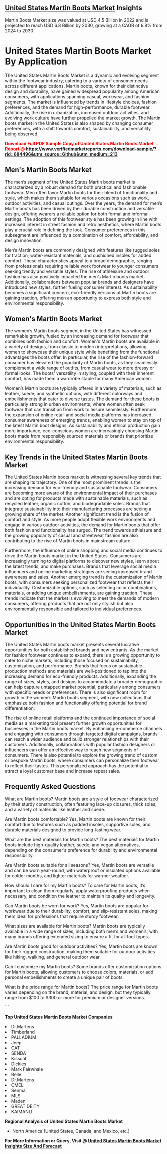 <h2><a href="https://www.verifiedmarketreports.com/download-sample/?rid=684496&amp;utm_source=Github&amp;utm_medium=213" target="_blank">United States Martin Boots Market</a> Insights</h2><p>Martin Boots Market size was valued at USD 4.5 Billion in 2022 and is projected to reach USD 6.8 Billion by 2030, growing at a CAGR of 6.8% from 2024 to 2030.</p><p><h1>United States Martin Boots Market By Application</h1><p>The United States Martin Boots Market is a dynamic and evolving segment within the footwear industry, catering to a variety of consumer needs across different applications. Martin boots, known for their distinctive design and durability, have gained widespread popularity among American consumers, with applications spanning casual, workwear, and fashion segments. The market is influenced by trends in lifestyle choices, fashion preferences, and the demand for high-performance, durable footwear. Additionally, the rise in urbanization, increased outdoor activities, and evolving work culture have further propelled the market growth. The Martin boots market in the United States is also shaped by changing consumer preferences, with a shift towards comfort, sustainability, and versatility being observed. <strong><p><span class=""><span style="color: #ff0000;"><strong>Download Full PDF Sample Copy of United States Martin Boots Market Report</strong> @ </span><a href="https://www.verifiedmarketreports.com/download-sample/?rid=684496&amp;utm_source=Github&amp;utm_medium=213" target="_blank">https://www.verifiedmarketreports.com/download-sample/?rid=684496&amp;utm_source=Github&amp;utm_medium=213</a></span></p></strong></p><h2>Men's Martin Boots Market</h2><p>The men’s segment of the United States Martin boots market is characterized by a robust demand for both practical and fashionable footwear. Men often favor Martin boots for their blend of functionality and style, which makes them suitable for various occasions such as work, outdoor activities, and casual outings. Over the years, the demand for men’s Martin boots has been driven by their durable construction and versatile design, offering wearers a reliable option for both formal and informal settings. The adoption of this footwear style has been growing in line with increased interest in street fashion and retro aesthetics, where Martin boots play a crucial role in defining the look. Consumer preferences in this subsegment are influenced by a combination of comfort, affordability, and design innovation.</p><p>Men’s Martin boots are commonly designed with features like rugged soles for traction, water-resistant materials, and cushioned insoles for added comfort. These characteristics appeal to a broad demographic, ranging from professionals requiring reliable work footwear to younger consumers seeking trendy and versatile styles. The rise of athleisure and outdoor fashion has also positively impacted the men’s Martin boots market. Additionally, collaborations between popular brands and designers have introduced new styles, further fueling consumer interest. As sustainability becomes a significant concern, eco-friendly versions of Martin boots are gaining traction, offering men an opportunity to express both style and environmental responsibility.</p><h2>Women's Martin Boots Market</h2><p>The women’s Martin boots segment in the United States has witnessed remarkable growth, fueled by an increasing demand for footwear that combines both fashion and comfort. Women's Martin boots are available in a variety of designs, from classic to modern interpretations, allowing women to showcase their unique style while benefiting from the functional advantages the boots offer. In particular, the rise of the fashion-forward consumer has elevated the popularity of Martin boots, as they seamlessly complement a wide range of outfits, from casual wear to more dressy or formal looks. The boots' versatility in styling, coupled with their inherent comfort, has made them a wardrobe staple for many American women.</p><p>Women’s Martin boots are typically offered in a variety of materials, such as leather, suede, and synthetic options, with different colorways and embellishments that cater to diverse tastes. The demand for these boots is particularly strong in urban environments, where women often seek footwear that can transition from work to leisure seamlessly. Furthermore, the expansion of online retail and social media platforms has increased consumer awareness of emerging trends, enabling women to stay on top of the latest Martin boot designs. As sustainability and ethical production gain more importance, eco-conscious women are increasingly choosing Martin boots made from responsibly sourced materials or brands that prioritize environmental responsibility.</p><h2>Key Trends in the United States Martin Boots Market</h2><p>The United States Martin boots market is witnessing several key trends that are shaping its trajectory. One of the most prominent trends is the increasing demand for eco-friendly and sustainable footwear. Consumers are becoming more aware of the environmental impact of their purchases and are opting for products made with sustainable materials, such as recycled leather, organic cotton, and biodegradable soles. Brands that integrate sustainability into their manufacturing processes are seeing a growing share of the market. Another significant trend is the fusion of comfort and style. As more people adopt flexible work environments and engage in various outdoor activities, the demand for Martin boots that offer both fashion and functionality has surged. The trend towards athleisure and the growing popularity of casual and streetwear fashion are also contributing to the rise of Martin boots in mainstream culture.</p><p>Furthermore, the influence of online shopping and social media continues to drive the Martin boots market in the United States. Consumers are increasingly turning to digital platforms to discover new styles, learn about the latest trends, and make purchases. Brands that leverage social media influencers and online marketing strategies are seeing increased brand awareness and sales. Another emerging trend is the customization of Martin boots, with consumers seeking personalized footwear that reflects their individuality. Customizable options, such as selecting color combinations, materials, or adding unique embellishments, are gaining traction. These trends indicate that the market is evolving to meet the demands of modern consumers, offering products that are not only stylish but also environmentally responsible and tailored to individual preferences.</p><h2>Opportunities in the United States Martin Boots Market</h2><p>The United States Martin boots market presents several lucrative opportunities for both established brands and new entrants. As the market for fashion footwear continues to expand, there is a growing opportunity to cater to niche markets, including those focused on sustainability, customization, and performance. Brands that focus on sustainable production methods and materials are well-positioned to tap into the increasing demand for eco-friendly products. Additionally, expanding the range of sizes, styles, and designs to accommodate a broader demographic can help capture untapped market potential, particularly among consumers with specific needs or preferences. There is also significant room for growth in the women’s Martin boots segment, with new collections that emphasize both fashion and functionality offering potential for brand differentiation.</p><p>The rise of online retail platforms and the continued importance of social media as a marketing tool present further growth opportunities for businesses in the Martin boots market. By enhancing e-commerce channels and engaging with consumers through targeted digital campaigns, brands can reach a wider audience and build stronger relationships with their customers. Additionally, collaborations with popular fashion designers or influencers can offer an effective way to reach new segments of consumers. There is also potential to explore the growing trend of custom or bespoke Martin boots, where consumers can personalize their footwear to reflect their tastes. This personalized approach has the potential to attract a loyal customer base and increase repeat sales.</p><h2>Frequently Asked Questions</h2><p>What are Martin boots? Martin boots are a style of footwear characterized by their sturdy construction, often featuring lace-up closures, thick soles, and a variety of materials like leather and suede.</p><p>Are Martin boots comfortable? Yes, Martin boots are known for their comfort due to features such as padded insoles, supportive soles, and durable materials designed to provide long-lasting wear.</p><p>What are the best materials for Martin boots? The best materials for Martin boots include high-quality leather, suede, and vegan alternatives, depending on the consumer’s preference for durability and environmental responsibility.</p><p>Are Martin boots suitable for all seasons? Yes, Martin boots are versatile and can be worn year-round, with waterproof or insulated options available for colder months, and lighter materials for warmer weather.</p><p>How should I care for my Martin boots? To care for Martin boots, it’s important to clean them regularly, apply waterproofing products when necessary, and condition the leather to maintain its quality and longevity.</p><p>Can Martin boots be worn for work? Yes, Martin boots are popular for workwear due to their durability, comfort, and slip-resistant soles, making them ideal for professions that require sturdy footwear.</p><p>What sizes are available for Martin boots? Martin boots are typically available in a wide range of sizes, including both men’s and women’s, with many brands offering extended sizing to ensure a fit for all foot types.</p><p>Are Martin boots good for outdoor activities? Yes, Martin boots are known for their rugged construction, making them suitable for outdoor activities like hiking, walking, and general outdoor wear.</p><p>Can I customize my Martin boots? Some brands offer customization options for Martin boots, allowing customers to choose colors, materials, or add personal embellishments to create a unique pair of boots.</p><p>What is the price range for Martin boots? The price range for Martin boots varies depending on the brand, material, and design, but they typically range from $100 to $300 or more for premium or designer versions.</p>```</p><p><strong>Top United States Martin Boots Market Companies</strong></p><div data-test-id=""><p><li>Dr.Martens</li><li> Timberland</li><li> PALLADIUM</li><li> Jeep</li><li> CAT</li><li> SENDA</li><li> Kisscat</li><li> Dickies</li><li> Mark Fairwhale</li><li> Belle</li><li> Dr.Martens</li><li> CMEL</li><li> Senma</li><li> MLS</li><li> Maden</li><li> GREAT DEITY</li><li> KAIMANLI</li></p><div><strong>Regional Analysis of&nbsp;United States Martin Boots Market</strong></div><ul><li dir="ltr"><p dir="ltr">North America&nbsp;(United States, Canada, and Mexico, etc.)</p></li></ul><p><strong>For More Information or Query, Visit @&nbsp;</strong><strong><a href="https://www.verifiedmarketreports.com/product/martin-boots-market/?utm_source=Github&amp;utm_medium=213" target="_blank">United States Martin Boots Market Insights Size And Forecast</a></strong></p></div>
